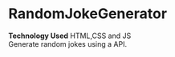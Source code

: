 # RandomJokeGenerator
**Technology Used** HTML,CSS and JS
<br>
Generate random jokes using a API.
<br>

